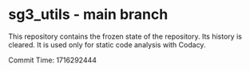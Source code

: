 # sg3_utils - main branch

This repository contains the frozen state of the repository.
Its history is cleared. It is used only for static code
analysis with Codacy.

Commit Time: 1716292444